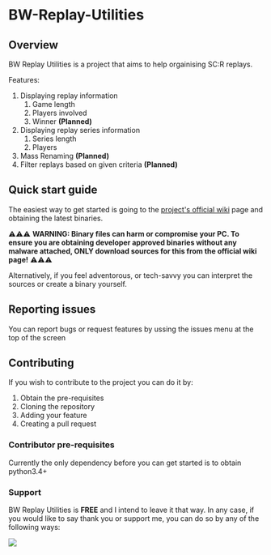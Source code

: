 # BW-Replay-Utilities

## Overview

BW Replay Utilities is a project that aims to help orgainising SC:R replays.

Features:
1. Displaying replay information
    1. Game length
    2. Players involved
    3. Winner **(Planned)**
2. Displaying replay series information
    1. Series length
    2. Players
3. Mass Renaming **(Planned)**
4. Filter replays based on given criteria **(Planned)**

## Quick start guide

The easiest way to get started is going to the [project's official wiki](https://github.com/janev94/BW-Replay-Utilities/wiki/BW-Replay-Utilities-Home) page and obtaining the latest binaries.

⚠️⚠️⚠️ **WARNING:
Binary files can harm or compromise your PC. To ensure you are obtaining developer approved binaries without any malware attached, ONLY download sources for this from the official wiki page!** ⚠️⚠️⚠️

Alternatively, if you feel adventorous, or tech-savvy you can interpret the sources or create a binary yourself.

## Reporting issues

You can report bugs or request features by ussing the issues menu at the top of the screen

## Contributing

If you wish to contribute to the project you can do it by:
1. Obtain the pre-requisites
2. Cloning the repository
3. Adding your feature
4. Creating a pull request

### Contributor pre-requisites

 Currently the only dependency before you can get started is to obtain python3.4+


### Support

 BW Replay Utilities is **FREE** and I intend to leave it that way. In any case, if you would like to say thank you or support me, you can do so by any of the following ways:

[<img src="https://www.paypalobjects.com/en_US/GB/i/btn/btn_donateCC_LG.gif">][paypal]

[paypal]: https://www.paypal.com/donate?hosted_button_id=ZXKVZTDUKU4MY
